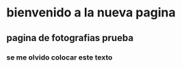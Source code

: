 <html>

<head>
    <title>esto es solo una prueba </title>
    <h1> bienvenido a la nueva pagina</h1>
    <h2>pagina de fotografias prueba </h2>
    <h3>se me olvido colocar este texto</h3>
   
</head>

<body>

</body>

</html>
